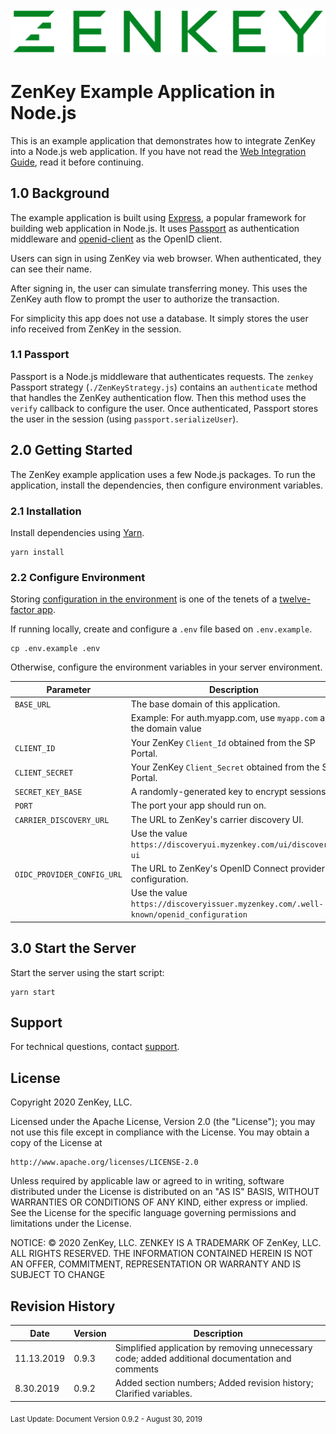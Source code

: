 ![Logo](../../image/ZenKey_rgb.png)

# ZenKey Example Application in Node.js

This is an example application that demonstrates how to integrate ZenKey into a Node.js web application. If you have not read the [Web Integration Guide](https://developer.myzenkey.com/web/), read it before continuing.

## 1.0 Background

The example application is built using [Express](https://github.com/expressjs/express), a popular framework for building web application in Node.js. It uses [Passport](https://github.com/jaredhanson/passport) as authentication middleware and [openid-client](https://github.com/panva/node-openid-client) as the OpenID client.

Users can sign in using ZenKey via web browser. When authenticated, they can see their name.

After signing in, the user can simulate transferring money. This uses the ZenKey auth flow to prompt the user to authorize the transaction.

For simplicity this app does not use a database. It simply stores the user info received from ZenKey in the session.

### 1.1 Passport

Passport is a Node.js middleware that authenticates requests. The `zenkey` Passport strategy (`./ZenKeyStrategy.js`) contains an `authenticate` method that handles the ZenKey authentication flow. Then this method uses the `verify` callback to configure the user. Once authenticated, Passport stores the user in the session (using `passport.serializeUser`).

## 2.0 Getting Started

The ZenKey example application uses a few Node.js packages. To run the application, install the dependencies, then configure environment variables.

### 2.1 Installation

Install dependencies using [Yarn](https://yarnpkg.com/).

```
yarn install
```

### 2.2 Configure Environment

Storing [configuration in the environment](http://12factor.net/config) is one of the tenets of a [twelve-factor app](http://12factor.net).

If running locally, create and configure a `.env` file based on `.env.example`.

```
cp .env.example .env
```

Otherwise, configure the environment variables in your server environment.

| Parameter        | Description  |
| ------------- | ------------- |  
|`BASE_URL`   |  The base domain of this application. |
|  |  Example: For auth.myapp.com, use `myapp.com` as the domain value |  
|`CLIENT_ID` | Your ZenKey `Client_Id` obtained from the SP Portal. |  
|`CLIENT_SECRET` | Your ZenKey `Client_Secret` obtained from the SP Portal.|
|`SECRET_KEY_BASE` | A randomly-generated key to encrypt sessions. |  
|`PORT` | The port your app should run on. |  
|`CARRIER_DISCOVERY_URL` | The URL to ZenKey's carrier discovery UI. |  
|  |  Use the value `https://discoveryui.myzenkey.com/ui/discovery-ui` |  
|`OIDC_PROVIDER_CONFIG_URL` | The URL to ZenKey's OpenID Connect provider configuration. |  
|  |  Use the value `https://discoveryissuer.myzenkey.com/.well-known/openid_configuration` |  

## 3.0 Start the Server

Start the server using the start script:

```
yarn start
```

## Support

For technical questions, contact [support](mailto:techsupport@myzenkey.com).

## License

Copyright 2020 ZenKey, LLC.

Licensed under the Apache License, Version 2.0 (the "License");
you may not use this file except in compliance with the License.
You may obtain a copy of the License at

    http://www.apache.org/licenses/LICENSE-2.0

Unless required by applicable law or agreed to in writing, software
distributed under the License is distributed on an "AS IS" BASIS,
WITHOUT WARRANTIES OR CONDITIONS OF ANY KIND, either express or implied.
See the License for the specific language governing permissions and
limitations under the License.

NOTICE: © 2020 ZenKey, LLC. ZENKEY IS A TRADEMARK OF ZenKey, LLC. ALL RIGHTS RESERVED. THE INFORMATION CONTAINED HEREIN IS NOT AN OFFER, COMMITMENT, REPRESENTATION OR WARRANTY AND IS SUBJECT TO CHANGE

## Revision History

| Date      | Version | Description                                   |
| --------- | ------- | --------------------------------------------- |
| 11.13.2019 | 0.9.3  |  Simplified application by removing unnecessary code; added additional documentation and comments |
| 8.30.2019 | 0.9.2  |  Added section numbers; Added revision history; Clarified variables. |

<sub> Last Update:
Document Version 0.9.2 - August 30, 2019</sub>
